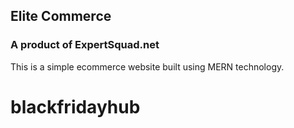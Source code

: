 ## Elite Commerce

### A product of ExpertSquad.net

This is a simple ecommerce website built using MERN technology.
# blackfridayhub
